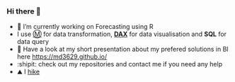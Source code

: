 ### Hi there 👋


- 🔭 I’m currently working on Forecasting using R
- I use [:m:](https://learn.microsoft.com/en-us/powerquery-m/) for data transformation, [**DAX**](https://learn.microsoft.com/en-us/dax/) for data visualisation and **SQL** for data query
- 👯 Have a look at my short presentation about my prefered solutions in BI here https://md3629.github.io/
- :shipit: check out my repositories and contact me if you need any help
- ⛰️ I [hike](https://www.komoot.com/user/1237165682049)


